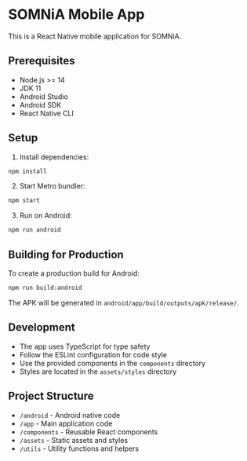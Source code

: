 # SOMNiA Mobile App

This is a React Native mobile application for SOMNiA.

## Prerequisites

- Node.js >= 14
- JDK 11
- Android Studio
- Android SDK
- React Native CLI

## Setup

1. Install dependencies:
```bash
npm install
```

2. Start Metro bundler:
```bash
npm start
```

3. Run on Android:
```bash
npm run android
```

## Building for Production

To create a production build for Android:

```bash
npm run build:android
```

The APK will be generated in `android/app/build/outputs/apk/release/`.

## Development

- The app uses TypeScript for type safety
- Follow the ESLint configuration for code style
- Use the provided components in the `components` directory
- Styles are located in the `assets/styles` directory

## Project Structure

- `/android` - Android native code
- `/app` - Main application code
- `/components` - Reusable React components
- `/assets` - Static assets and styles
- `/utils` - Utility functions and helpers
